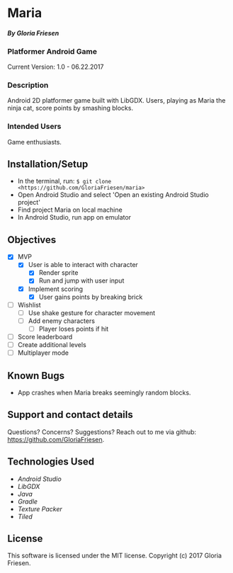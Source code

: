 # Maria

#### _By Gloria Friesen_

### Platformer Android Game
Current Version: 1.0 - 06.22.2017

### Description

Android 2D platformer game built with LibGDX. Users, playing as Maria the ninja cat, score points by smashing blocks.

### Intended Users

Game enthusiasts.

## Installation/Setup

* In the terminal, run: `$ git clone <https://github.com/GloriaFriesen/maria>`
* Open Android Studio and select 'Open an existing Android Studio project'
* Find project Maria on local machine
* In Android Studio, run app on emulator

## Objectives

- [x] MVP
  - [x] User is able to interact with character
    - [x] Render sprite
    - [x] Run and jump with user input
  - [x] Implement scoring
    - [x] User gains points by breaking brick
- [ ] Wishlist
  - [ ] Use shake gesture for character movement
  - [ ] Add enemy characters
    - [ ] Player loses points if hit
- [ ] Score leaderboard
- [ ] Create additional levels
- [ ] Multiplayer mode

## Known Bugs
* App crashes when Maria breaks seemingly random blocks.

## Support and contact details
Questions? Concerns? Suggestions? Reach out to me via github: <https://github.com/GloriaFriesen>.

## Technologies Used
* _Android Studio_
* _LibGDX_
* _Java_
* _Gradle_
* _Texture Packer_
* _Tiled_

## License
This software is licensed under the MIT license.
Copyright (c) 2017 Gloria Friesen.
